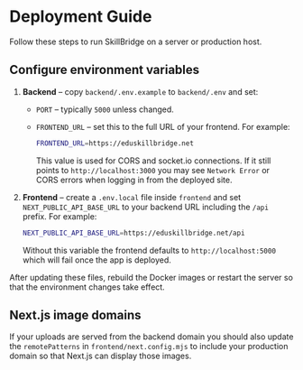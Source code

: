 # Deployment Guide

Follow these steps to run SkillBridge on a server or production host.

## Configure environment variables

1. **Backend** – copy `backend/.env.example` to `backend/.env` and set:
   - `PORT` – typically `5000` unless changed.
   - `FRONTEND_URL` – set this to the full URL of your frontend. For example:
     
     ```bash
     FRONTEND_URL=https://eduskillbridge.net
     ```
     
     This value is used for CORS and socket.io connections. If it still points to
     `http://localhost:3000` you may see `Network Error` or CORS errors when
     logging in from the deployed site.

2. **Frontend** – create a `.env.local` file inside `frontend` and set
   `NEXT_PUBLIC_API_BASE_URL` to your backend URL including the `/api` prefix.
   For example:
   
   ```bash
   NEXT_PUBLIC_API_BASE_URL=https://eduskillbridge.net/api
   ```
   
   Without this variable the frontend defaults to `http://localhost:5000` which
   will fail once the app is deployed.

After updating these files, rebuild the Docker images or restart the server so
that the environment changes take effect.

## Next.js image domains

If your uploads are served from the backend domain you should also update the
`remotePatterns` in `frontend/next.config.mjs` to include your production domain
so that Next.js can display those images.
